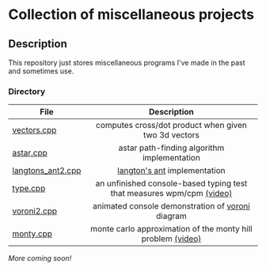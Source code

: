 # Collection of miscellaneous projects 

## Description
This repository just stores miscellaneous programs I've made in the past and sometimes use.

### Directory

| File          | Description   |
| ------------- |:-------------:|
| [vectors.cpp](https://github.com/alecstem/lib/blob/main/math/vectors.cpp)           | computes cross/dot product when given two 3d vectors     |
| [astar.cpp](https://github.com/alecstem/lib/blob/main/algo/astar.cpp)                      | astar path-finding algorithm implementation           |
| [langtons_ant2.cpp](https://github.com/alecstem/lib/blob/main/algo/langtons_ant2.cpp) | [langton's ant](https://en.wikipedia.org/wiki/Langton%27s_ant) implementation |
| [type.cpp](https://github.com/alecstem/lib/tree/main/algo/type) | an unfinished console-based typing test that measures wpm/cpm [(video)](https://www.youtube.com/watch?v=oW_xD7zLnd4)
| [voroni2.cpp](https://github.com/alecstem/lib/tree/main/algo/voroni2.cpp) | animated console demonstration of [voroni](https://en.wikipedia.org/wiki/Voronoi_diagram) diagram |
| [monty.cpp](https://github.com/alecstem/misc/blob/main/math/monty.cpp) | monte carlo approximation of the monty hill problem [(video)](https://www.youtube.com/watch?v=yzxzJx5UqS0)

_More coming soon!_
